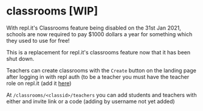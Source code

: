 # classrooms [WIP]

With repl.it's Classrooms feature being disabled on the 31st Jan 2021, schools are now required to pay $1000 dollars a year for something which they used to use for free!

This is a replacement for repl.it's classrooms feature now that it has been shut down.

Teachers can create classrooms  with the `Create` button on the landing page after logging in with repl auth (to be a teacher you must have the teacher role on repl.it (add it [here](https://repl.it/account))

At `/classrooms/<classid>/teachers` you can add students and teachers with either and invite link or a code (adding by username not yet added)